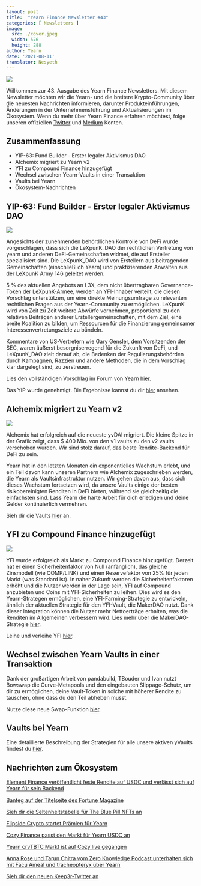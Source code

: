 ```yaml
---
layout: post
title:  "Yearn Finance Newsletter #43"
categories: [ Newsletters ]
image:
  src: ./cover.jpeg
  width: 576
  height: 288
author: Yearn
date: '2021-08-11'
translator: Nesyeth
---
```



![](/_posts/_newsletters/Yearn-Finance-Newsletter-43/cover.jpeg?w=880&h=440)

Willkommen zur 43. Ausgabe des Yearn Finance Newsletters. Mit diesem Newsletter möchten wir die Yearn- und die breitere Krypto-Community über die neuesten Nachrichten informieren, darunter Produkteinführungen, Änderungen in der Unternehmensführung und Aktualisierungen im Ökosystem. Wenn du mehr über Yearn Finance erfahren möchtest, folge unseren offiziellen [Twitter](https://twitter.com/iearnfinance) und [Medium](https://medium.com/iearn) Konten.

## **Zusammenfassung**

- YIP-63: Fund Builder - Erster legaler Aktivismus DAO
-	Alchemix migriert zu Yearn v2
-	YFI zu Compound Finance hinzugefügt
-	Wechsel zwischen Yearn-Vaults in einer Transaktion
-	Vaults bei Yearn
-	Ökosystem-Nachrichten

## **YIP-63: Fund Builder - Erster legaler Aktivismus DAO**

![](/_posts/_newsletters/Yearn-Finance-Newsletter-43/image2.jpg?w=360&h=203)

Angesichts der zunehmenden behördlichen Kontrolle von DeFi wurde vorgeschlagen, dass sich die LeXpunK_DAO der rechtlichen Vertretung von yearn und anderen DeFi-Gemeinschaften widmet, die auf Ersteller spezialisiert sind. Die LeXpunK_DAO wird von Erstellern aus beitragenden Gemeinschaften (einschließlich Yearn) und praktizierenden Anwälten aus der LeXpunK Army 146 geleitet werden.

5 % des aktuellen Angebots an L3X, dem nicht übertragbaren Governance-Token der LeXpunK-Armee, werden an YFI-Inhaber verteilt, die diesen Vorschlag unterstützen, um eine direkte Meinungsumfrage zu relevanten rechtlichen Fragen aus der Yearn-Community zu ermöglichen. LeXpunK wird von Zeit zu Zeit weitere Abwürfe vornehmen, proportional zu den relativen Beiträgen anderer Erstellergemeinschaften, mit dem Ziel, eine breite Koalition zu bilden, um Ressourcen für die Finanzierung gemeinsamer Interessenvertretungsziele zu bündeln.

Kommentare von US-Vertretern wie Gary Gensler, dem Vorsitzenden der SEC, waren äußerst besorgniserregend für die Zukunft von DeFi, und LeXpunK_DAO zielt darauf ab, die Bedenken der Regulierungsbehörden durch Kampagnen, Razzien und andere Methoden, die in dem Vorschlag klar dargelegt sind, zu zerstreuen.

Lies den vollständigen Vorschlag im Forum von Yearn [hier](https://gov.yearn.finance/t/yip-63-fund-builder-first-legal-activism-dao/11280).

Das YIP wurde genehmigt. Die Ergebnisse kannst du dir [hier](https://gov.yearn.finance/t/proposal-fund-builder-first-legal-activism-dao/11280) ansehen.

## **Alchemix migriert zu Yearn v2**

![](/_posts/_newsletters/Yearn-Finance-Newsletter-43/image3.jpg?w=1334&h=582)

Alchemix hat erfolgreich auf die neueste yvDAI migriert. Die kleine Spitze in der Grafik zeigt, dass $ 400 Mio. von den v1 vaults zu den v2 vaults verschoben wurden. Wir sind stolz darauf, das beste Rendite-Backend für DeFi zu sein.

Yearn hat in den letzten Monaten ein exponentielles Wachstum erlebt, und ein Teil davon kann unseren Partnern wie Alchemix zugeschrieben werden, die Yearn als Vaultsinfrastruktur nutzen. Wir gehen davon aus, dass sich dieses Wachstum fortsetzen wird, da unsere Vaults einige der besten risikobereinigten Renditen in DeFi bieten, während sie gleichzeitig die einfachsten sind. Lass Yearn die harte Arbeit für dich erledigen und deine Gelder kontinuierlich vermehren.

Sieh dir die Vaults [hier](https://yearn.finance/vaults) an.

## **YFI zu Compound Finance hinzugefügt**

![](/_posts/_newsletters/Yearn-Finance-Newsletter-43/image4.jpg?w=1456&h=540)

YFI wurde erfolgreich als Markt zu Compound Finance hinzugefügt. Derzeit hat er einen Sicherheitenfaktor von Null (anfänglich), das gleiche Zinsmodell (wie COMP/LINK) und einen Reservefaktor von 25% für jeden Markt (was Standard ist). In naher Zukunft werden die Sicherheitenfaktoren erhöht und die Nutzer werden in der Lage sein, YFI auf Compound anzubieten und Coins mit YFI-Sicherheiten zu leihen. Dies wird es den Yearn-Strategen ermöglichen, eine YFI-Farming-Strategie zu entwickeln, ähnlich der aktuellen Strategie für den YFI-Vault, die MakerDAO nutzt. Dank dieser Integration können die Nutzer mehr Nettoerträge erhalten, was die Renditen im Allgemeinen verbessern wird. Lies mehr über die MakerDAO-Strategie [hier](https://yearn.fi/invest/0xE14d13d8B3b85aF791b2AADD661cDBd5E6097Db1).

Leihe und verleihe YFI [hier](https://app.compound.finance/).

## **Wechsel zwischen Yearn Vaults in einer Transaktion**

Dank der großartigen Arbeit von pandabuild, TBouder und Ivan nutzt Bowswap die Curve-Metapools und den eingebauten Slippage-Schutz, um dir zu ermöglichen, deine Vault-Token in solche mit höherer Rendite zu tauschen, ohne dass du den Teil abheben musst.

Nutze diese neue Swap-Funktion [hier](https://bowswap.finance/).

## **Vaults bei Yearn**

Eine detaillierte Beschreibung der Strategien für alle unsere aktiven yVaults findest du [hier](https://medium.com/yearn-state-of-the-vaults/the-vaults-at-yearn-9237905ffed3).

## **Nachrichten zum Ökosystem**

[Element Finance veröffentlicht feste Rendite auf USDC und verlässt sich auf Yearn für sein Backend](https://twitter.com/element_fi/status/1422934199284215810?s=20)

[Banteg auf der Titelseite des Fortune Magazine](https://twitter.com/FortuneMagazine/status/1420803860336152577)

[Sieh dir die Seltenheitstabelle für The Blue Pill NFTs an](https://github.com/banteg/blue-pill#rarity-table)

[Flipside Crypto startet Prämien für Yearn](https://twitter.com/BmurrayFlipside/status/1421147576674422788)

[Cozy Finance passt den Markt für Yearn USDC an](https://twitter.com/cozyfinance/status/1422226784674664453)

[Yearn crvTBTC Markt ist auf Cozy live gegangen](https://twitter.com/cozyfinance/status/1422633897490223107)

[Anna Rose und Tarun Chitra vom Zero Knowledge Podcast unterhalten sich mit Facu Ameal und tracheopteryx über Yearn](https://www.zeroknowledge.fm/192)

[Sieh dir den neuen Keep3r-Twitter an](https://twitter.com/thekeep3r)